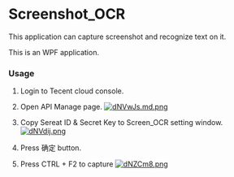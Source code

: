 # Screenshot_OCR
This application can capture screenshot and recognize text on it.

This is an WPF application. 



### Usage

1. Login to Tecent cloud console.
2. Open API Manage page. [![dNVwJs.md.png](https://s1.ax1x.com/2020/08/21/dNVwJs.md.png)](https://imgchr.com/i/dNVwJs)
3. Copy Sereat ID & Secret Key to Screen_OCR setting window. [![dNVdij.png](https://s1.ax1x.com/2020/08/21/dNVdij.png)](https://imgchr.com/i/dNVdij)

4. Press 确定 button.
5. Press CTRL + F2 to capture [![dNZCm8.png](https://s1.ax1x.com/2020/08/21/dNZCm8.png)](https://imgchr.com/i/dNZCm8)
